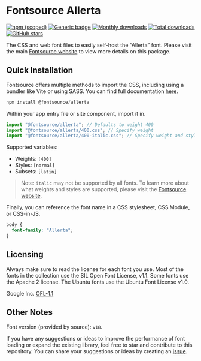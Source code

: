 # Fontsource Allerta

[![npm (scoped)](https://img.shields.io/npm/v/@fontsource/allerta?color=brightgreen)](https://www.npmjs.com/package/@fontsource/allerta) [![Generic badge](https://img.shields.io/badge/fontsource-passing-brightgreen)](https://github.com/fontsource/fontsource) [![Monthly downloads](https://badgen.net/npm/dm/@fontsource/allerta)](https://github.com/fontsource/fontsource) [![Total downloads](https://badgen.net/npm/dt/@fontsource/allerta)](https://github.com/fontsource/fontsource) [![GitHub stars](https://img.shields.io/github/stars/fontsource/fontsource.svg?style=social&label=Star)](https://github.com/fontsource/fontsource/stargazers)

The CSS and web font files to easily self-host the “Allerta” font. Please visit the main [Fontsource website](https://fontsource.org/fonts/allerta) to view more details on this package.

## Quick Installation

Fontsource offers multiple methods to import the CSS, including using a bundler like Vite or using SASS. You can find full documentation [here](https://fontsource.org/docs/getting-started/introduction).

```javascript
npm install @fontsource/allerta
```

Within your app entry file or site component, import it in.

```javascript
import "@fontsource/allerta"; // Defaults to weight 400
import "@fontsource/allerta/400.css"; // Specify weight
import "@fontsource/allerta/400-italic.css"; // Specify weight and style
```

Supported variables:
- Weights: `[400]`
- Styles: `[normal]`
- Subsets: `[latin]`

> Note: `italic` may not be supported by all fonts. To learn more about what weights and styles are supported, please visit the [Fontsource website](https://fontsource.org/fonts/allerta).

Finally, you can reference the font name in a CSS stylesheet, CSS Module, or CSS-in-JS.

```css
body {
  font-family: "Allerta";
}
```

## Licensing
Always make sure to read the license for each font you use. Most of the fonts in the collection use the SIL Open Font License, v1.1. Some fonts use the Apache 2 license. The Ubuntu fonts use the Ubuntu Font License v1.0.

Google Inc.
[OFL-1.1](http://scripts.sil.org/OFL)

## Other Notes
Font version (provided by source): `v18`.

If you have any suggestions or ideas to improve the performance of font loading or expand the existing library, feel free to star and contribute to this repository. You can share your suggestions or ideas by creating an [issue](https://github.com/fontsource/fontsource/issues).